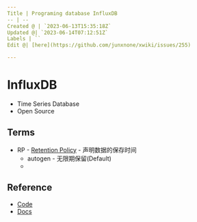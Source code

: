 ```yaml
---
Title | Programing database InfluxDB
-- | --
Created @ | `2023-06-13T15:35:18Z`
Updated @| `2023-06-14T07:12:51Z`
Labels | ``
Edit @| [here](https://github.com/junxnone/xwiki/issues/255)

---
```

# InfluxDB
- Time Series Database
- Open Source

## Terms

- RP - [Retention Policy](https://docs.influxdata.com/influxdb/v1.3/query_language/database_management/#create-retention-policies-with-create-retention-policy) - 声明数据的保存时间
  - autogen - 无限期保留(Default)
  - 

## Reference
- [Code](https://github.com/influxdata/influxdb)
- [Docs](https://docs.influxdata.com/influxdb/v2.7/)
